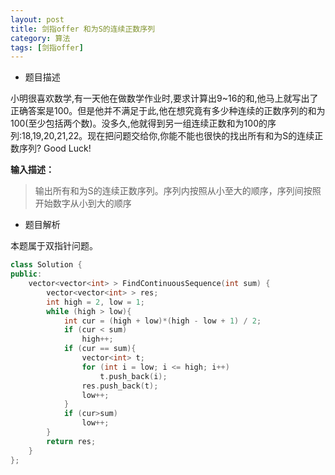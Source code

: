 ```yaml
---
layout: post
title: 剑指offer 和为S的连续正数序列
category: 算法
tags: [剑指offer]
---
```


* 题目描述

小明很喜欢数学,有一天他在做数学作业时,要求计算出9~16的和,他马上就写出了正确答案是100。但是他并不满足于此,他在想究竟有多少种连续的正数序列的和为100(至少包括两个数)。没多久,他就得到另一组连续正数和为100的序列:18,19,20,21,22。现在把问题交给你,你能不能也很快的找出所有和为S的连续正数序列? Good Luck!

<b>
输入描述：
</b>

> 输出所有和为S的连续正数序列。序列内按照从小至大的顺序，序列间按照开始数字从小到大的顺序

* 题目解析

本题属于双指针问题。

```cpp
class Solution {
public:
    vector<vector<int> > FindContinuousSequence(int sum) {
        vector<vector<int> > res;
		int high = 2, low = 1;
		while (high > low){
			int cur = (high + low)*(high - low + 1) / 2;
			if (cur < sum)
				high++;
			if (cur == sum){
				vector<int> t;
				for (int i = low; i <= high; i++)
					t.push_back(i);
				res.push_back(t);
				low++;
			}
			if (cur>sum)
				low++;
		}
		return res;
    }
};
```
